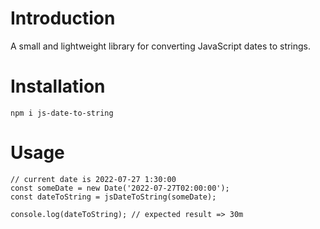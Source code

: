 # Introduction
A small and lightweight library for converting JavaScript dates to strings.

# Installation
```npm i js-date-to-string```

# Usage
```
// current date is 2022-07-27 1:30:00
const someDate = new Date('2022-07-27T02:00:00');
const dateToString = jsDateToString(someDate);

console.log(dateToString); // expected result => 30m
```
